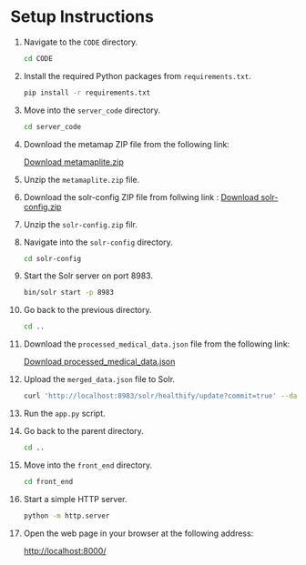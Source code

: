 # Setup Instructions

1. Navigate to the `CODE` directory.
   
    ```bash
    cd CODE
    ```

2. Install the required Python packages from `requirements.txt`.

    ```bash
    pip install -r requirements.txt
    ```

3. Move into the `server_code` directory.

    ```bash
    cd server_code
    ```

4. Download the metamap ZIP file from the following link:

    [Download metamaplite.zip](https://drive.google.com/file/d/18Pws0FwjUn-SGvIGh4CYxY-_pWuFvChQ/view?usp=sharing)

5. Unzip the `metamaplite.zip` file.

6. Download the solr-config ZIP file from follwing link :
    [Download solr-config.zip](https://drive.google.com/file/d/1g8xNVoIH-ioJFv79CZMasnW9wver4ERA/view?usp=sharing)

7. Unzip the `solr-config.zip` filr.

8. Navigate into the `solr-config` directory.

    ```bash
    cd solr-config
    ```

9. Start the Solr server on port 8983.

    ```bash
    bin/solr start -p 8983
    ```

10. Go back to the previous directory.

    ```bash
    cd ..
    ```

11. Download the `processed_medical_data.json` file from the following link:

    [Download processed_medical_data.json](https://drive.google.com/file/d/1_EZip3zQlM1Ie0fWak2X716AQW_7HPMw/view?usp=sharing)

12. Upload the `merged_data.json` file to Solr.

    ```bash
    curl 'http://localhost:8983/solr/healthify/update?commit=true' --data-binary @processed_medical_data.json -H 'Content-type:application/json'
    ```

13. Run the `app.py` script.

14. Go back to the parent directory.

    ```bash
    cd ..
    ```

15. Move into the `front_end` directory.

    ```bash
    cd front_end
    ```

16. Start a simple HTTP server.

    ```bash
    python -m http.server
    ```

17. Open the web page in your browser at the following address:

    [http://localhost:8000/](http://localhost:8000/)
